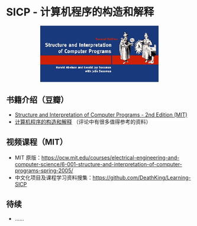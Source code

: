 # SICP - 计算机程序的构造和解释

<div align="center">
    <img src="assets/sicp.jpg" alt="sicp">
</div>



## 书籍介绍（豆瓣）

- [Structure and Interpretation of Computer Programs - 2nd Edition (MIT)](https://book.douban.com/subject/1451622/)
- [计算机程序的构造和解释](https://book.douban.com/subject/1148282/) （评论中有很多值得参考的资料）

## 视频课程（MIT）

- MIT 原版：<https://ocw.mit.edu/courses/electrical-engineering-and-computer-science/6-001-structure-and-interpretation-of-computer-programs-spring-2005/>
- 中文化项目及课程学习资料搜集：<https://github.com/DeathKing/Learning-SICP>

## 待续

- ……